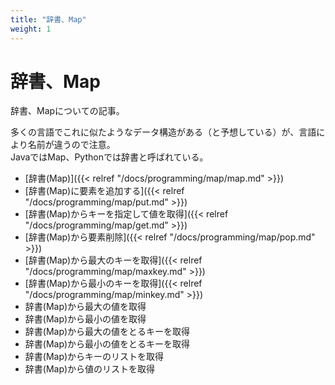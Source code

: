 ```yaml
---
title: "辞書、Map"
weight: 1
---
```


# 辞書、Map

辞書、Mapについての記事。  

多くの言語でこれに似たようなデータ構造がある（と予想している）が、言語により名前が違うので注意。    
JavaではMap、Pythonでは辞書と呼ばれている。  

- [辞書(Map)]({{< relref "/docs/programming/map/map.md" >}})
- [辞書(Map)に要素を追加する]({{< relref "/docs/programming/map/put.md" >}})
- [辞書(Map)からキーを指定して値を取得]({{< relref "/docs/programming/map/get.md" >}})
- [辞書(Map)から要素削除]({{< relref "/docs/programming/map/pop.md" >}})
- [辞書(Map)から最大のキーを取得]({{< relref "/docs/programming/map/maxkey.md" >}})
- [辞書(Map)から最小のキーを取得]({{< relref "/docs/programming/map/minkey.md" >}})
- 辞書(Map)から最大の値を取得
- 辞書(Map)から最小の値を取得
- 辞書(Map)から最大の値をとるキーを取得
- 辞書(Map)から最小の値をとるキーを取得
- 辞書(Map)からキーのリストを取得
- 辞書(Map)から値のリストを取得
